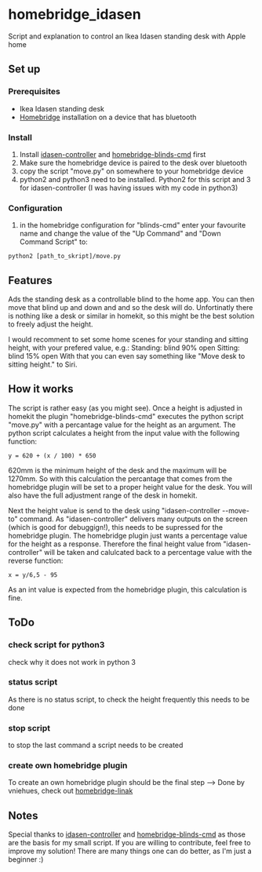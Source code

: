 # homebridge_idasen
Script and explanation to control an Ikea Idasen standing desk with Apple home

## Set up

### Prerequisites

- Ikea Idasen standing desk
- [Homebridge](https://homebridge.io) installation on a device that has bluetooth

### Install

1. Install [idasen-controller](https://github.com/rhyst/idasen-controller) and [homebridge-blinds-cmd](https://github.com/hjdhjd/homebridge-blinds-cmd) first
2. Make sure the homebridge device is paired to the desk over bluetooth
3. copy the script "move.py" on somewhere to your homebridge device
4. python2 and python3 need to be installed. Python2 for this script and 3 for idasen-controller (I was having issues with my code in python3)

### Configuration

1. in the homebridge configuration for "blinds-cmd" enter your favourite name and change the value of the "Up Command" and "Down Command Script" to:
```
python2 [path_to_skript]/move.py
```

## Features
Ads the standing desk as a controllable blind to the home app. You can then move that blind up and down and and so the desk will do.
Unfortinatly there is nothing like a desk or similar in homekit, so this might be the best solution to freely adjust the height.

I would recomment to set some home scenes for your standing and sitting height, with your prefered value, e.g.:
Standing: blind 90% open
Sitting: blind 15% open
With that you can even say something like "Move desk to sitting height." to Siri.

## How it works
The script is rather easy (as you might see). Once a height is adjusted in homekit the plugin "homebridge-blinds-cmd" executes the python script "move.py" with a percantage value for the height as an argument. The python script calculates a height from the input value with the following function:
```
y = 620 + (x / 100) * 650
```
620mm is the minimum height of the desk and the maximum will be 1270mm. So with this calculation the percantage that comes from the homebridge plugin will be set to a proper height value for the desk. You will also have the full adjustment range of the desk in homekit.

Next the height value is send to the desk using "idasen-controller --move-to" command.
As "idasen-controller" delivers many outputs on the screen (which is good for debuggign!), this needs to be supressed for the homebridge plugin. The homebridge plugin just wants a percentage value for the height as a response. Therefore the final height value from "idasen-controller" will be taken and calulcated back to a percentage value with the reverse function:
```
x = y/6,5 - 95
```
As an int value is expected from the homebridge plugin, this calculation is fine.

## ToDo
### check script for python3
check why it does not work in python 3
### status script
As there is no status script, to check the height frequently this needs to be done
### stop script
to stop the last command a script needs to be created
### create own homebridge plugin
To create an own homebridge plugin should be the final step
--> Done by vniehues, check out [homebridge-linak](https://github.com/vniehues/homebridge-linak)

## Notes
Special thanks to [idasen-controller](https://github.com/rhyst/idasen-controller) and [homebridge-blinds-cmd](https://github.com/hjdhjd/homebridge-blinds-cmd) as those are the basis for my small script.
If you are willing to contribute, feel free to improve my solution! There are many things one can do better, as I'm just a beginner :)
